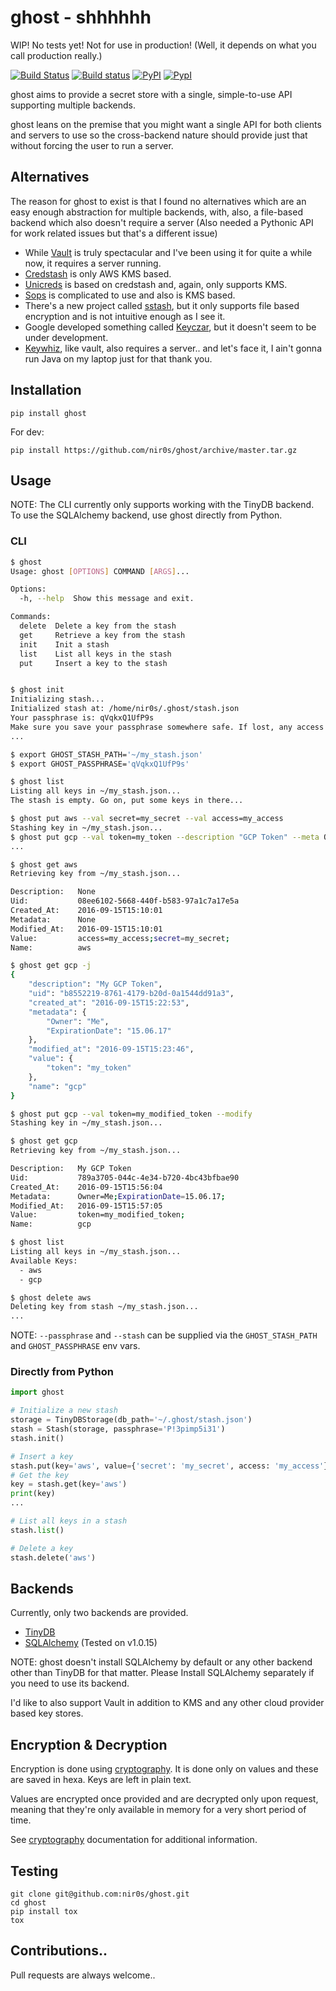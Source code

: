 ghost - shhhhhh
===============

WIP! No tests yet! Not for use in production! (Well, it depends on what you call production really.)

[![Build Status](https://travis-ci.org/nir0s/ghost.svg?branch=master)](https://travis-ci.org/nir0s/ghost)
[![Build status](https://ci.appveyor.com/api/projects/status/kn6yqwqhsdn54ich/branch/master?svg=true)](https://ci.appveyor.com/project/Cloudify/ghost/branch/master)
[![PyPI](http://img.shields.io/pypi/dm/ghost.svg)](http://img.shields.io/pypi/dm/ghost.svg)
[![PypI](http://img.shields.io/pypi/v/ghost.svg)](http://img.shields.io/pypi/v/ghost.svg)

ghost aims to provide a secret store with a single, simple-to-use API supporting multiple backends.

ghost leans on the premise that you might want a single API for both clients and servers to use so the cross-backend nature should provide just that without forcing the user to run a server.

## Alternatives

The reason for ghost to exist is that I found no alternatives which are an easy enough abstraction for multiple backends, with, also, a file-based backend which also doesn't require a server (Also needed a Pythonic API for work related issues but that's a different issue)

* While [Vault](http://vaultproject.io) is truly spectacular and I've been using it for quite a while now, it requires a server running.
* [Credstash](https://github.com/fugue/credstash) is only AWS KMS based. 
* [Unicreds](https://github.com/Versent/unicreds) is based on credstash and, again, only supports KMS.
* [Sops](https://github.com/mozilla/sops) is complicated to use and also is KMS based. 
* There's a new project called [sstash](https://github.com/realcr/sstash), but it only supports file based encryption and is not intuitive enough as I see it. 
* Google developed something called [Keyczar](https://github.com/google/keyczar), but it doesn't seem to be under development.
* [Keywhiz](https://github.com/square/keywhiz), like vault, also requires a server.. and let's face it, I ain't gonna run Java on my laptop just for that thank you.


## Installation

```shell
pip install ghost
```

For dev:

```shell
pip install https://github.com/nir0s/ghost/archive/master.tar.gz
```

## Usage

NOTE: The CLI currently only supports working with the TinyDB backend. To use the SQLAlchemy backend, use ghost directly from Python.

### CLI

```bash
$ ghost
Usage: ghost [OPTIONS] COMMAND [ARGS]...

Options:
  -h, --help  Show this message and exit.

Commands:
  delete  Delete a key from the stash
  get     Retrieve a key from the stash
  init    Init a stash
  list    List all keys in the stash
  put     Insert a key to the stash


$ ghost init
Initializing stash...
Initialized stash at: /home/nir0s/.ghost/stash.json
Your passphrase is: qVqkxQ1UfP9s
Make sure you save your passphrase somewhere safe. If lost, any access to your stash will be impossible.
...

$ export GHOST_STASH_PATH='~/my_stash.json'
$ export GHOST_PASSPHRASE='qVqkxQ1UfP9s'

$ ghost list
Listing all keys in ~/my_stash.json...
The stash is empty. Go on, put some keys in there...

$ ghost put aws --val secret=my_secret --val access=my_access
Stashing key in ~/my_stash.json...
$ ghost put gcp --val token=my_token --description "GCP Token" --meta Owner=Me --meta Exp=15.06.17
...

$ ghost get aws
Retrieving key from ~/my_stash.json...

Description:   None
Uid:           08ee6102-5668-440f-b583-97a1c7a17e5a
Created_At:    2016-09-15T15:10:01
Metadata:      None
Modified_At:   2016-09-15T15:10:01
Value:         access=my_access;secret=my_secret;
Name:          aws

$ ghost get gcp -j
{
    "description": "My GCP Token", 
    "uid": "b8552219-8761-4179-b20d-0a1544dd91a3", 
    "created_at": "2016-09-15T15:22:53", 
    "metadata": {
        "Owner": "Me", 
        "ExpirationDate": "15.06.17"
    }, 
    "modified_at": "2016-09-15T15:23:46", 
    "value": {
        "token": "my_token"
    }, 
    "name": "gcp"
}

$ ghost put gcp --val token=my_modified_token --modify
Stashing key in ~/my_stash.json...

$ ghost get gcp
Retrieving key from ~/my_stash.json...

Description:   My GCP Token
Uid:           789a3705-044c-4e34-b720-4bc43bfbae90
Created_At:    2016-09-15T15:56:04
Metadata:      Owner=Me;ExpirationDate=15.06.17;
Modified_At:   2016-09-15T15:57:05
Value:         token=my_modified_token;
Name:          gcp

$ ghost list
Listing all keys in ~/my_stash.json...
Available Keys:
  - aws
  - gcp

$ ghost delete aws
Deleting key from stash ~/my_stash.json...
...
```

NOTE: `--passphrase` and `--stash` can be supplied via the `GHOST_STASH_PATH` and `GHOST_PASSPHRASE` env vars.

### Directly from Python

```python
import ghost

# Initialize a new stash
storage = TinyDBStorage(db_path='~/.ghost/stash.json')
stash = Stash(storage, passphrase='P!3pimp5i31')
stash.init()

# Insert a key
stash.put(key='aws', value={'secret': 'my_secret', access: 'my_access'})
# Get the key
key = stash.get(key='aws')
print(key)
...

# List all keys in a stash
stash.list()

# Delete a key
stash.delete('aws')
```

## Backends

Currently, only two backends are provided.

* [TinyDB](http://tinydb.readthedocs.io/en/latest/usage.html)
* [SQLAlchemy](http://www.sqlalchemy.org) (Tested on v1.0.15)

NOTE: ghost doesn't install SQLAlchemy by default or any other backend other than TinyDB for that matter. Please Install SQLAlchemy separately if you need to use its backend.

I'd like to also support Vault in addition to KMS and any other cloud provider based key stores.

## Encryption & Decryption

Encryption is done using [cryptography](https://cryptography.io/en/latest/). It is done only on values and these are saved in hexa. Keys are left in plain text.

Values are encrypted once provided and are decrypted only upon request, meaning that they're only available in memory for a very short period of time.

See [cryptography](https://cryptography.io/en/latest/) documentation for additional information.

## Testing

```shell
git clone git@github.com:nir0s/ghost.git
cd ghost
pip install tox
tox
```

## Contributions..

Pull requests are always welcome..
